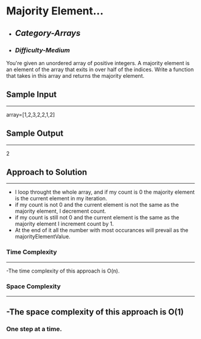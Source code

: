 # Majority Element...

- ## **_Category-Arrays_**
- ### **_Difficulty-Medium_**

You're given an unordered array of positive integers. A majority element is an element of the array that exits in over half of the indices. Write a function that takes in this array and returns the majority element.

## Sample Input

---

array=[1,2,3,2,2,1,2]

## Sample Output

---

2

## Approach to Solution

---

- I loop throught the whole array, and if my count is 0 the majority element is the current element in my iteration.
- if my count is not 0 and the current element is not the same as the majority element, I decrement count.
- if my count is still not 0 and the current element is the same as the majority element I increment count by 1.
- At the end of it all the number with most occurances will prevail as the majorityElementValue.

### Time Complexity

---

-The time complexity of this approach is O(n).

### Space Complexity

---

## -The space complexity of this approach is O(1)

### One step at a time.
